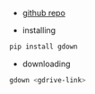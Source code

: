 - [github repo](https://github.com/wkentaro/gdown)

- installing
```bash
pip install gdown
```


- downloading
```bash
gdown <gdrive-link>
```
